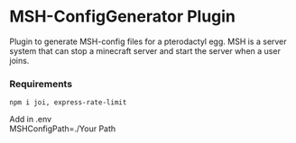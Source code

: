 # MSH-ConfigGenerator Plugin
Plugin to generate MSH-config files for a pterodactyl egg.
MSH is a server system that can stop a minecraft server and start the server when a user joins.

### Requirements
`npm i joi, express-rate-limit` 
  
Add in .env  
MSHConfigPath=./Your Path